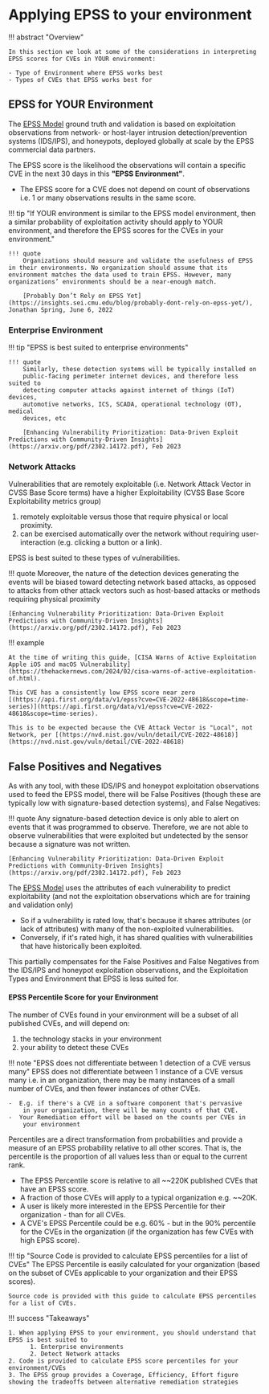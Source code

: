 # Applying EPSS to your environment

!!! abstract "Overview"

    In this section we look at some of the considerations in interpreting EPSS scores for CVEs in YOUR environment:

    - Type of Environment where EPSS works best
    - Types of CVEs that EPSS works best for

## EPSS for YOUR Environment

The [EPSS Model](https://www.first.org/epss/model) ground truth and validation is based on exploitation observations from
network- or host-layer intrusion detection/prevention systems (IDS/IPS),
and honeypots, deployed globally at scale by the EPSS commercial data
partners.

The EPSS score is the likelihood the observations will contain a
specific CVE in the next 30 days in this **"EPSS Environment"**. 

- The EPSS score for a CVE does not depend on count of observations i.e. 1 or many observations results in the same score.

!!! tip "If YOUR environment is similar to the EPSS model environment, then a similar probability of exploitation activity should apply to YOUR environment, and therefore the EPSS scores for the CVEs in your environment."


    !!! quote
        Organizations should measure and validate the usefulness of EPSS in their environments. No organization should assume that its environment matches the data used to train EPSS. However, many organizations’ environments should be a near-enough match.  

        [Probably Don’t Rely on EPSS Yet](https://insights.sei.cmu.edu/blog/probably-dont-rely-on-epss-yet/), Jonathan Spring, June 6, 2022

### Enterprise Environment

!!! tip "EPSS is best suited to enterprise environments"
    

    !!! quote
        Similarly, these detection systems will be typically installed on
        public-facing perimeter internet devices, and therefore less suited to
        detecting computer attacks against internet of things (IoT) devices,
        automotive networks, ICS, SCADA, operational technology (OT), medical
        devices, etc

        [Enhancing Vulnerability Prioritization: Data-Driven Exploit Predictions with Community-Driven Insights](https://arxiv.org/pdf/2302.14172.pdf), Feb 2023

### Network Attacks

Vulnerabilities that are remotely exploitable (i.e. Network Attack
Vector in CVSS Base Score terms) have a higher Exploitability (CVSS Base
Score Exploitability metrics group)  

1.  remotely exploitable versus those that require physical or local
    proximity.
2.  can be exercised automatically over the network without requiring
    user-interaction (e.g. clicking a button or a link).

EPSS is best suited to these types of vulnerabilities.

!!! quote
    Moreover, the nature of the detection devices generating the events
    will be biased toward detecting network based attacks, as opposed to
    attacks from other attack vectors such as host-based attacks or
    methods requiring physical proximity

    [Enhancing Vulnerability Prioritization: Data-Driven Exploit Predictions with Community-Driven Insights](https://arxiv.org/pdf/2302.14172.pdf), Feb 2023


!!! example

    At the time of writing this guide, [CISA Warns of Active Exploitation Apple iOS and macOS Vulnerability](https://thehackernews.com/2024/02/cisa-warns-of-active-exploitation-of.html).

    This CVE has a consistently low EPSS score near zero [(https://api.first.org/data/v1/epss?cve=CVE-2022-48618&scope=time-series)](https://api.first.org/data/v1/epss?cve=CVE-2022-48618&scope=time-series).

    This is to be expected because the CVE Attack Vector is "Local", not Network, per [(https://nvd.nist.gov/vuln/detail/CVE-2022-48618)](https://nvd.nist.gov/vuln/detail/CVE-2022-48618) 

## False Positives and Negatives

As with any tool, with these IDS/IPS and honeypot exploitation
observations used to feed the EPSS model, there will be False Positives (though these are typically
low with signature-based detection systems), and False Negatives:

!!! quote
    Any signature-based detection device is only able to alert on events
    that it was programmed to observe. Therefore, we are not able to
    observe vulnerabilities that were exploited but undetected by the
    sensor because a signature was not written.

    [Enhancing Vulnerability Prioritization: Data-Driven Exploit Predictions with Community-Driven Insights](https://arxiv.org/pdf/2302.14172.pdf), Feb 2023

The
<u><a href="https://www.first.org/epss/model" rel="nofollow">EPSS Model</a></u>
uses the attributes of each vulnerability to predict exploitability (and
not the exploitation observations which are for training and validation
only)

-   So if a vulnerability is rated low, that's because it shares
    attributes (or lack of attributes) with many of the non-exploited
    vulnerabilities.
-   Conversely, if it's rated high, it has shared qualities with
    vulnerabilities that have historically been exploited.

This partially compensates for the False Positives and False Negatives
from the IDS/IPS and honeypot exploitation observations, and the
Exploitation Types and Environment that EPSS is less suited for.

  




#### EPSS Percentile Score for your Environment

The number of CVEs found in your environment will be a subset of all
published CVEs, and will depend on:

1.  the technology stacks in your environment
2.  your ability to detect these CVEs

!!! note "EPSS does not differentiate between 1 detection of a CVE versus many"
    EPSS does not differentiate between 1 instance of a CVE versus many
    i.e. in an organization, there may be many instances of a small
    number of CVEs, and then fewer instances of other CVEs.

    -  E.g. if there's a CVE in a software component that's pervasive
        in your organization, there will be many counts of that CVE. 
    -  Your Remediation effort will be based on the counts per CVEs in
        your environment

Percentiles are a direct transformation from probabilities and provide a measure of an EPSS probability relative to all other scores. That is, the percentile is the proportion of all values less than or equal to the current rank. 

- The EPSS Percentile score is relative to all ~~220K published CVEs
that have an EPSS score.
- A fraction of those CVEs will apply to a typical organization e.g.
~~20K.
- A user is likely more interested in the EPSS Percentile for their
organization - than for all CVEs.
- A CVE's EPSS Percentile could be e.g. 60% - but in the 90% percentile
for the CVEs in the organization (if the organization has few CVEs with
high EPSS score).

!!! tip "Source Code is provided to calculate EPSS percentiles for a list of CVEs"
    The EPSS Percentile is easily calculated for your organization (based on
    the subset of CVEs applicable to your organization and their EPSS
    scores). 

    Source code is provided with this guide to calculate EPSS percentiles for a list of CVEs.


!!! success "Takeaways"        
    
    1. When applying EPSS to your environment, you should understand that EPSS is best suited to 
          1. Enterprise environments
          2. Detect Network attacks
    2. Code is provided to calculate EPSS score percentiles for your environment/CVEs
    3. The EPSS group provides a Coverage, Efficiency, Effort figure showing the tradeoffs between alternative remediation strategies